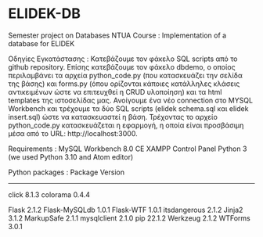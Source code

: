 # ELIDEK-DB
Semester project on Databases NTUA Course : Implementation of a database for ELIDEK

Οδηγίες Εγκατάστασης :
Κατεβάζουμε τον φάκελο SQL scripts από το github repository. Επίσης κατεβάζουμε τον φάκελο dbdemo, ο οποίος περιλαμβάνει τα αρχεία python_code.py (που κατασκευάζει την σελίδα της βάσης) και forms.py (όπου ορίζονται κάποιες κατάλληλες κλάσεις αντικειμένων ώστε να επιτευχθεί η CRUD υλοποίηση) και τα html templates της ιστοσελίδας μας. 
Ανοίγουμε ένα νέο connection στο MYSQL Workbench και τρέχουμε τα δύο SQL scripts (elidek schema.sql και elidek insert.sql) ώστε να κατασκευαστεί η βάση. Τρέχοντας το αρχείο python_code.py κατασκευάζεται η εφαρμογή, η οποία είναι προσβάσιμη μέσα από το URL: http://localhost:3000.

Requirements :
MySQL Workbench 8.0 CE
XAMPP Control Panel
Python 3 (we used Python 3.10 and Atom editor)

Python packages : 
Package       Version
------------- -------
click         8.1.3
colorama      0.4.4

Flask         2.1.2
Flask-MySQLdb 1.0.1
Flask-WTF     1.0.1
itsdangerous  2.1.2
Jinja2        3.1.2
MarkupSafe    2.1.1
mysqlclient   2.1.0
pip           22.1.2
Werkzeug      2.1.2
WTForms       3.0.1
